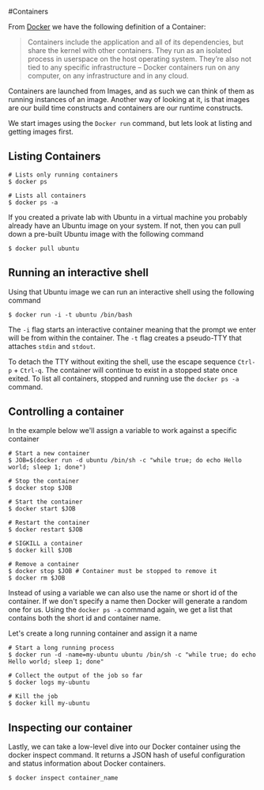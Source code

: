 #Containers

From [Docker](https://www.docker.com/whatisdocker) we have the following definition of a Container:

> Containers include the application and all of its dependencies, but share the kernel with other containers. They run as an isolated process in userspace on the host operating system. They’re also not tied to any specific infrastructure – Docker containers run on any computer, on any infrastructure and in any cloud.

Containers are launched from Images, and as such we can think of them as running instances of an image.
Another way of looking at it, is that images are our build time constructs and containers are our runtime constructs.

We start images using the `Docker run` command, but lets look at listing and getting images first.

## Listing Containers

```
# Lists only running containers
$ docker ps 

# Lists all containers
$ docker ps -a 
```
If you created a private lab with Ubuntu in a virtual machine you probably already have an Ubuntu image on your system. 
If not, then you can pull down a pre-built Ubuntu image with the following command
```
$ docker pull ubuntu
``` 

## Running an interactive shell

Using that Ubuntu image we can run an interactive shell using the following command
```
$ docker run -i -t ubuntu /bin/bash
```
The `-i` flag starts an interactive container meaning that the prompt we enter will be from within the container.
The `-t` flag creates a pseudo-TTY that attaches `stdin` and `stdout`.

To detach the TTY without exiting the shell, use the escape sequence `Ctrl-p` + `Ctrl-q`. 
The container will continue to exist in a stopped state once exited. 
To list all containers, stopped and running use the `docker ps -a` command.

## Controlling a container

In the example below we'll assign a variable to work against a specific container

```
# Start a new container
$ JOB=$(docker run -d ubuntu /bin/sh -c "while true; do echo Hello world; sleep 1; done")

# Stop the container
$ docker stop $JOB

# Start the container
$ docker start $JOB

# Restart the container
$ docker restart $JOB

# SIGKILL a container
$ docker kill $JOB

# Remove a container
$ docker stop $JOB # Container must be stopped to remove it
$ docker rm $JOB
```

Instead of using a variable we can also use the name or short id of the container. 
If we don't specify a name then Docker will generate a random one for us. 
Using the `docker ps -a` command again, we get a list that contains both the short id and container name.

Let's create a long running container and assign it a name

```
# Start a long running process
$ docker run -d -name=my-ubuntu ubuntu /bin/sh -c "while true; do echo Hello world; sleep 1; done"

# Collect the output of the job so far
$ docker logs my-ubuntu

# Kill the job
$ docker kill my-ubuntu
```

## Inspecting our container

Lastly, we can take a low-level dive into our Docker container using the docker inspect command. 
It returns a JSON hash of useful configuration and status information about Docker containers.

```
$ docker inspect container_name
```